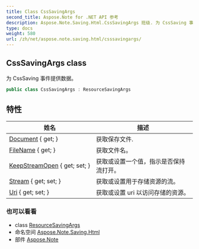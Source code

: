 ```yaml
---
title: Class CssSavingArgs
second_title: Aspose.Note for .NET API 参考
description: Aspose.Note.Saving.Html.CssSavingArgs 班级. 为 CssSaving 事件提供数据
type: docs
weight: 580
url: /zh/net/aspose.note.saving.html/csssavingargs/
---
```

## CssSavingArgs class

为 CssSaving 事件提供数据。

```csharp
public class CssSavingArgs : ResourceSavingArgs
```

## 特性

| 姓名 | 描述 |
| --- | --- |
| [Document](../../aspose.note.saving.html/resourcesavingargs/document/) { get; } | 获取保存文件. |
| [FileName](../../aspose.note.saving.html/resourcesavingargs/filename/) { get; } | 获取文件名。 |
| [KeepStreamOpen](../../aspose.note.saving.html/resourcesavingargs/keepstreamopen/) { get; set; } | 获取或设置一个值，指示是否保持流打开。 |
| [Stream](../../aspose.note.saving.html/resourcesavingargs/stream/) { get; set; } | 获取或设置用于存储资源的流。 |
| [Uri](../../aspose.note.saving.html/resourcesavingargs/uri/) { get; set; } | 获取或设置 uri 以访问存储的资源。 |

### 也可以看看

* class [ResourceSavingArgs](../resourcesavingargs/)
* 命名空间 [Aspose.Note.Saving.Html](../../aspose.note.saving.html/)
* 部件 [Aspose.Note](../../)


